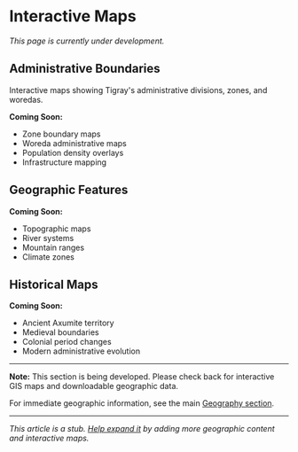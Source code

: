# Interactive Maps

*This page is currently under development.*

## Administrative Boundaries

Interactive maps showing Tigray's administrative divisions, zones, and woredas.

**Coming Soon:**

- Zone boundary maps
- Woreda administrative maps  
- Population density overlays
- Infrastructure mapping

## Geographic Features

**Coming Soon:**

- Topographic maps
- River systems
- Mountain ranges
- Climate zones

## Historical Maps

**Coming Soon:**

- Ancient Axumite territory
- Medieval boundaries
- Colonial period changes
- Modern administrative evolution

---

**Note:** This section is being developed. Please check back for interactive GIS maps and downloadable geographic data.

For immediate geographic information, see the main [Geography section](../01-geography.md).

---

*This article is a stub. [Help expand it](../contribute.md) by adding more geographic content and interactive maps.*
